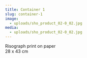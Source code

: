 ```yaml
---
title: Container 1
slug: container-1
image:
  - uploads/sho_product_02-0_02.jpg
media:
  - uploads/sho_product_02-0_02.jpg
---
```


Risograph print on paper  
28 x 43 cm
